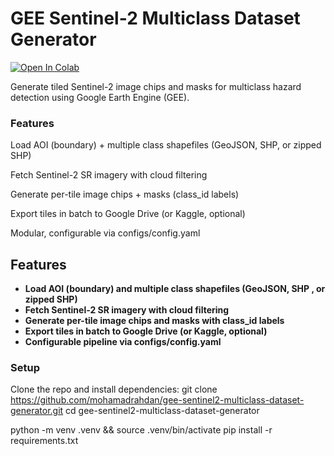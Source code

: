 # GEE Sentinel-2 Multiclass Dataset Generator



[![Open In Colab](https://colab.research.google.com/assets/colab-badge.svg)](https://colab.research.google.com/github/mohamadrahdan/gee-sentinel2-multiclass-dataset-generator/blob/main/notebooks/gee-s2-multiclass-dataset-generator.ipynb)



Generate tiled Sentinel-2 image chips and masks for multiclass hazard detection using Google Earth Engine (GEE).


### Features

Load AOI (boundary) + multiple class shapefiles (GeoJSON, SHP, or zipped SHP)

Fetch Sentinel-2 SR imagery with cloud filtering

Generate per-tile image chips + masks (class_id labels)

Export tiles in batch to Google Drive (or Kaggle, optional)

Modular, configurable via configs/config.yaml

## Features

- **Load AOI (boundary) and multiple class shapefiles (GeoJSON, SHP , or zipped SHP)**
- **Fetch Sentinel-2 SR imagery with cloud filtering**
- **Generate per-tile image chips and masks with class_id labels**
- **Export tiles in batch to Google Drive (or Kaggle, optional)**
- **Configurable pipeline via configs/config.yaml**


### Setup

Clone the repo and install dependencies:
git clone https://github.com/mohamadrahdan/gee-sentinel2-multiclass-dataset-generator.git
cd gee-sentinel2-multiclass-dataset-generator

python -m venv .venv && source .venv/bin/activate
pip install -r requirements.txt
